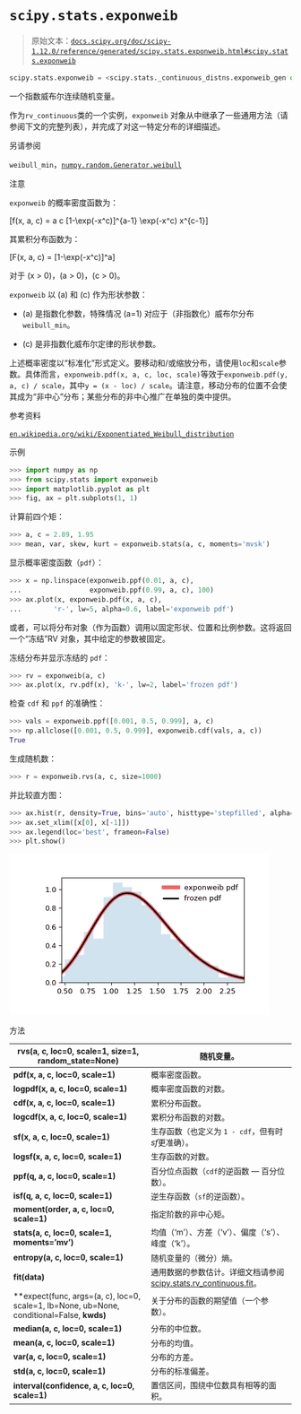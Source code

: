 # `scipy.stats.exponweib`

> 原始文本：[`docs.scipy.org/doc/scipy-1.12.0/reference/generated/scipy.stats.exponweib.html#scipy.stats.exponweib`](https://docs.scipy.org/doc/scipy-1.12.0/reference/generated/scipy.stats.exponweib.html#scipy.stats.exponweib)

```py
scipy.stats.exponweib = <scipy.stats._continuous_distns.exponweib_gen object>
```

一个指数威布尔连续随机变量。

作为`rv_continuous`类的一个实例，`exponweib` 对象从中继承了一些通用方法（请参阅下文的完整列表），并完成了对这一特定分布的详细描述。

另请参阅

`weibull_min`，[`numpy.random.Generator.weibull`](https://numpy.org/devdocs/reference/random/generated/numpy.random.Generator.weibull.html#numpy.random.Generator.weibull "(在 NumPy v2.0.dev0)")

注意

`exponweib` 的概率密度函数为：

\[f(x, a, c) = a c [1-\exp(-x^c)]^{a-1} \exp(-x^c) x^{c-1}\]

其累积分布函数为：

\[F(x, a, c) = [1-\exp(-x^c)]^a\]

对于 \(x > 0\)，\(a > 0\)，\(c > 0\)。

`exponweib` 以 \(a\) 和 \(c\) 作为形状参数：

+   \(a\) 是指数化参数，特殊情况 \(a=1\) 对应于（非指数化）威布尔分布`weibull_min`。

+   \(c\) 是非指数化威布尔定律的形状参数。

上述概率密度以“标准化”形式定义。要移动和/或缩放分布，请使用`loc`和`scale`参数。具体而言，`exponweib.pdf(x, a, c, loc, scale)`等效于`exponweib.pdf(y, a, c) / scale`，其中`y = (x - loc) / scale`。请注意，移动分布的位置不会使其成为“非中心”分布；某些分布的非中心推广在单独的类中提供。

参考资料

[`en.wikipedia.org/wiki/Exponentiated_Weibull_distribution`](https://en.wikipedia.org/wiki/Exponentiated_Weibull_distribution)

示例

```py
>>> import numpy as np
>>> from scipy.stats import exponweib
>>> import matplotlib.pyplot as plt
>>> fig, ax = plt.subplots(1, 1) 
```

计算前四个矩：

```py
>>> a, c = 2.89, 1.95
>>> mean, var, skew, kurt = exponweib.stats(a, c, moments='mvsk') 
```

显示概率密度函数（`pdf`）：

```py
>>> x = np.linspace(exponweib.ppf(0.01, a, c),
...                 exponweib.ppf(0.99, a, c), 100)
>>> ax.plot(x, exponweib.pdf(x, a, c),
...        'r-', lw=5, alpha=0.6, label='exponweib pdf') 
```

或者，可以将分布对象（作为函数）调用以固定形状、位置和比例参数。这将返回一个“冻结”RV 对象，其中给定的参数被固定。

冻结分布并显示冻结的 `pdf`：

```py
>>> rv = exponweib(a, c)
>>> ax.plot(x, rv.pdf(x), 'k-', lw=2, label='frozen pdf') 
```

检查 `cdf` 和 `ppf` 的准确性：

```py
>>> vals = exponweib.ppf([0.001, 0.5, 0.999], a, c)
>>> np.allclose([0.001, 0.5, 0.999], exponweib.cdf(vals, a, c))
True 
```

生成随机数：

```py
>>> r = exponweib.rvs(a, c, size=1000) 
```

并比较直方图：

```py
>>> ax.hist(r, density=True, bins='auto', histtype='stepfilled', alpha=0.2)
>>> ax.set_xlim([x[0], x[-1]])
>>> ax.legend(loc='best', frameon=False)
>>> plt.show() 
```

![../../_images/scipy-stats-exponweib-1.png](img/c30566332dc4093ef173f0d7a36820c0.png)

方法

| **rvs(a, c, loc=0, scale=1, size=1, random_state=None)** | 随机变量。 |
| --- | --- |
| **pdf(x, a, c, loc=0, scale=1)** | 概率密度函数。 |
| **logpdf(x, a, c, loc=0, scale=1)** | 概率密度函数的对数。 |
| **cdf(x, a, c, loc=0, scale=1)** | 累积分布函数。 |
| **logcdf(x, a, c, loc=0, scale=1)** | 累积分布函数的对数。 |
| **sf(x, a, c, loc=0, scale=1)** | 生存函数（也定义为 `1 - cdf`，但有时*sf*更准确）。 |
| **logsf(x, a, c, loc=0, scale=1)** | 生存函数的对数。 |
| **ppf(q, a, c, loc=0, scale=1)** | 百分位点函数（`cdf`的逆函数 — 百分位数）。 |
| **isf(q, a, c, loc=0, scale=1)** | 逆生存函数（`sf`的逆函数）。 |
| **moment(order, a, c, loc=0, scale=1)** | 指定阶数的非中心矩。 |
| **stats(a, c, loc=0, scale=1, moments=’mv’)** | 均值（‘m’）、方差（‘v’）、偏度（‘s’）、峰度（‘k’）。 |
| **entropy(a, c, loc=0, scale=1)** | 随机变量的（微分）熵。 |
| **fit(data)** | 通用数据的参数估计。详细文档请参阅 [scipy.stats.rv_continuous.fit](https://docs.scipy.org/doc/scipy/reference/generated/scipy.stats.rv_continuous.fit.html#scipy.stats.rv_continuous.fit)。 |
| **expect(func, args=(a, c), loc=0, scale=1, lb=None, ub=None, conditional=False, **kwds)** | 关于分布的函数的期望值（一个参数）。 |
| **median(a, c, loc=0, scale=1)** | 分布的中位数。 |
| **mean(a, c, loc=0, scale=1)** | 分布的均值。 |
| **var(a, c, loc=0, scale=1)** | 分布的方差。 |
| **std(a, c, loc=0, scale=1)** | 分布的标准偏差。 |
| **interval(confidence, a, c, loc=0, scale=1)** | 置信区间，围绕中位数具有相等的面积。 |
